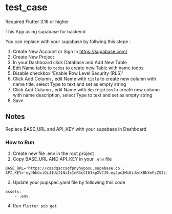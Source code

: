# test_case

Required Flutter 3.16 or higher

This App using supabase for backend

You can replace with your supabase by follwing this stepe :

1. Create New Account or Sign In https://supabase.com/
2. Create New Project
3. In your Dashboard click Database and Add New Table
4. Edit Name table to `todos` to create new Table with name todos
5. Disable checkbox 'Enable Row Level Security (RLS)'
6. Click Add Column , edit Name with `title` to create new column with name title,
   select Type to text and set as empty string
7. Click Add Column , edit Name with `description` to create new column with name description,
   select Type to text and set as empty string
8. Save

## Notes 
Replace BASE_URL and API_KEY with your supabase in Dashboard

### How to Run 

1. Create new file .env in the root project
2. Copy BASE_URL AND API_KEY in your `.env` file
```
BASE_URL='https://xszdqsccsqfpnyhypoxu.supabase.co';
API_KEY='eyJhbGciOiJIUzI1NiIsInR5cCI6IkpXVCJ9.eyJpc3MiOiJzdXBhYmFzZSIsInJlZiI6InhzemRxc2Njc3FmcG55aHlwb3h1Iiwicm9sZSI6ImFub24iLCJpYXQiOjE3MTc2MzQ3NzAsImV4cCI6MjAzMzIxMDc3MH0.BWAcDCg4JffpSh4N_Ybyc7PD9p8q8d1m8vjsqGO8CKM';
```
3. Update your pupspec.yaml file by following this code
```
assets:
    - .env
```
4. Run `flutter pub get`